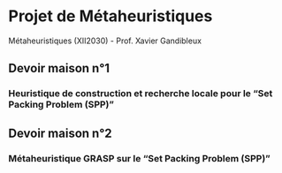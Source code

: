 # Projet de Métaheuristiques

Métaheuristiques (XII2030) - Prof. Xavier Gandibleux

## Devoir maison n°1
### Heuristique de construction et recherche locale pour le “Set Packing Problem (SPP)”

## Devoir maison n°2
### Métaheuristique GRASP sur le “Set Packing Problem (SPP)”
